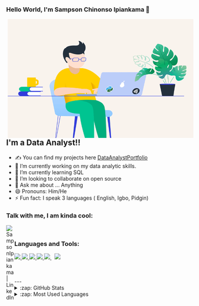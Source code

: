 ### Hello World, I'm Sampson Chinonso Ipiankama  👋

 <img align="right" alt="GIF" src="https://github.com/SampsonIpiankama/SampsonIpiankama/blob/main/python-for-web-development.gif" width="500" height="320" />

## I'm a Data Analyst!!
- ✍ You can find my projects here [DataAnalystPortfolio](https://github.com/SampsonIpiankama/DataAnalystPortfolio/)
- 🔭 I’m currently working on my data analytic skills.
- 🌱 I’m currently learning SQL
- 👯 I’m looking to collaborate on open source
- 💬 Ask me about ... Anything
- 😄 Pronouns: Him/He
- ⚡ Fun fact: I speak 3 languages ( English, Igbo, Pidgin)


### Talk with me, I am kinda cool:
[<img align="left" alt="SampsonIpiankama | LinkedIn" width="22px" src="https://cdn.jsdelivr.net/npm/simple-icons@v3/icons/linkedin.svg" />][linkedin]

<br />


### Languages and Tools:

<p align="left"> 
    <a href="https://www.tableau.com/" target="_blank"> <img src="https://img.icons8.com/color/48/000000/tableau-software.png"/> </a>
    <a href="https://app.powerbi.com" target="_blank"> <img src="https://img.icons8.com/color/48/000000/power-bi.png"/> </a>
    <a href="https://www.python.org" target="_blank"> <img src="https://img.icons8.com/color/48/000000/python.png"/> </a> 
    <a href="https://www.microsoft.com/en-us/microsoft-365/excel" target="_blank"> <img src=<img src="<img src="https://img.icons8.com/color/48/000000/microsoft-excel-2019--      v1.png"/> </a> 
    <a style="padding-right:8px;" href="https://www.mysql.com/" target="_blank"> <img src="https://img.icons8.com/fluent/50/000000/mysql-logo.png"/> </a>
    <a style="padding-right:8px;" href="https://www.mysql.com/" target="_blank"> <img src="<img src="https://img.icons8.com/color/48/000000/microsoft-excel-2019--v1.png"/> </a>
    
</p>

<br />
<br />
---

<details>
  <summary>:zap: GitHub Stats</summary>

  <img align="left" alt="Anna's GitHub Stats" src="https://github-readme-stats.vercel.app/api?username=arsentieva&show_icons=true&hide_border=true" />

</details>

<details>
  <summary>:zap: Most Used Languages</summary>

<img align="left" alt="Anna's GitHub Top Languages" src="https://github-readme-stats.vercel.app/api/top-langs/?username=arsentieva" />

</details>

[website]: https://holistic-developer.com/
[youtube]: https://www.youtube.com/channel/UCD6bHzIZCJJcJD6QHGUIyrw
[instagram]: https://www.instagram.com/holistic_developer/
[linkedin]: https://linkedin.com/in/sampsonipiankama
[portfolio]: https://arsentieva.github.io/profile/
